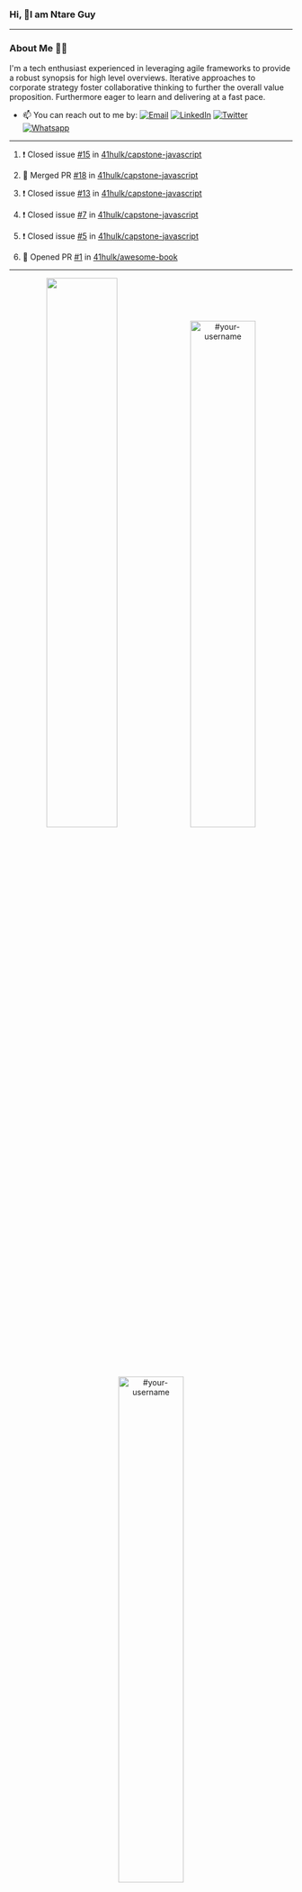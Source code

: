 ### Hi, 👋I am Ntare Guy

---

### About Me 👨‍💻

I'm a tech enthusiast experienced in leveraging agile frameworks to provide a robust synopsis for high level overviews. Iterative approaches to corporate strategy foster collaborative thinking to further the overall value proposition. Furthermore eager to learn and delivering at a fast pace.

- 📫 You can reach out to me by:
  [![Email](https://img.shields.io/badge/--gmail?label=Gmail&logo=Gmail&style=social)](mailto:gntare2@gmail.com)
  [![LinkedIn](https://img.shields.io/badge/--linkedin?label=LinkedIn&logo=LinkedIn&style=social)](https://www.linkedin.com/in/ntare-guy)
  [![Twitter](https://img.shields.io/badge/--twitter?label=Twitter&logo=Twitter&style=social)](https://twitter.com/ntare_guy)
  [![Whatsapp](https://img.shields.io/badge/--whatsapp?label=Whatsapp&logo=whatsapp&style=social)](https://api.whatsapp.com/send?phone=+250780770022&text=Hello%20Guy!%20%F0%9F%91%8B%F0%9F%8F%BB)

---

<!--START_SECTION:activity-->
1. ❗️ Closed issue [#15](https://github.com/41hulk/capstone-javascript/issues/15) in [41hulk/capstone-javascript](https://github.com/41hulk/capstone-javascript)

2. 🎉 Merged PR [#18](https://github.com/41hulk/capstone-javascript/pull/18) in [41hulk/capstone-javascript](https://github.com/41hulk/capstone-javascript)
3. ❗️ Closed issue [#13](https://github.com/41hulk/capstone-javascript/issues/13) in [41hulk/capstone-javascript](https://github.com/41hulk/capstone-javascript)
4. ❗️ Closed issue [#7](https://github.com/41hulk/capstone-javascript/issues/7) in [41hulk/capstone-javascript](https://github.com/41hulk/capstone-javascript)
5. ❗️ Closed issue [#5](https://github.com/41hulk/capstone-javascript/issues/5) in [41hulk/capstone-javascript](https://github.com/41hulk/capstone-javascript)
5. 💪 Opened PR [#1](https://github.com/41hulk/awesome-book/pull/1) in [41hulk/awesome-book](https://github.com/41hulk/awesome-book)
<!--END_SECTION:activity-->

---

<p align="center">
<img width="50%" src="https://github-readme-stats.vercel.app/api?username=41hulk&theme=highcontrast&hide_border=true alt="#your-username" />
<img width="48%" src="https://github-readme-stats.vercel.app/api/top-langs?username=41hulk&show_icons=true&theme=dark&locale=en&layout=compact&hide_border=true" alt="#your-username" />
<img width="48%" src="https://github-readme-streak-stats.herokuapp.com/?user=41hulk&theme=highcontrast&hide_border=true" alt="#your-username" />
</p>
